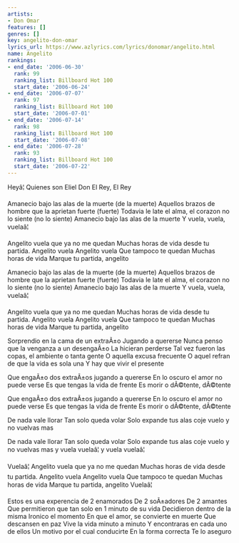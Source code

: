 ```yaml
---
artists:
- Don Omar
features: []
genres: []
key: angelito-don-omar
lyrics_url: https://www.azlyrics.com/lyrics/donomar/angelito.html
name: Angelito
rankings:
- end_date: '2006-06-30'
  rank: 99
  ranking_list: Billboard Hot 100
  start_date: '2006-06-24'
- end_date: '2006-07-07'
  rank: 97
  ranking_list: Billboard Hot 100
  start_date: '2006-07-01'
- end_date: '2006-07-14'
  rank: 98
  ranking_list: Billboard Hot 100
  start_date: '2006-07-08'
- end_date: '2006-07-28'
  rank: 93
  ranking_list: Billboard Hot 100
  start_date: '2006-07-22'
---
```


Heyâ¦
Quienes son
Eliel
Don
El Rey, El Rey

Amanecio bajo las alas de la muerte (de la muerte)
Aquellos brazos de hombre que la aprietan fuerte (fuerte)
Todavia le late el alma, el corazon no lo siente (no lo siente)
Amanecio bajo las alas de la muerte
Y vuela, vuela, vuelaâ¦

Angelito vuela
que ya no me quedan
Muchas horas de vida desde tu partida.
Angelito vuela
Angelito vuela
Que tampoco te quedan
Muchas horas de vida
Marque tu partida, angelito

Amanecio bajo las alas de la muerte (de la muerte)
Aquellos brazos de hombre que la aprietan fuerte (fuerte)
Todavia le late el alma, el corazon no lo siente (no lo siente)
Amanecio bajo las alas de la muerte
Y vuela, vuela, vuelaâ¦

Angelito vuela
que ya no me quedan
Muchas horas de vida desde tu partida.
Angelito vuela
Angelito vuela
Que tampoco te quedan
Muchas horas de vida
Marque tu partida, angelito

Sorprendio en la cama de un extraÃ±o
Jugando a quererse
Nunca penso que la venganza a un desengaÃ±o
La hicieran perderse
Tal vez fueron las copas, el ambiente o tanta gente
O aquella excusa frecuente
O aquel refran de que la vida es sola una
Y hay que vivir el presente

Que engaÃ±o dos extraÃ±os jugando a quererse
En lo oscuro el amor no puede verse
Es que tengas la vida de frente
Es morir o dÃ©tente, dÃ©tente

Que engaÃ±o dos extraÃ±os jugando a quererse
En lo oscuro el amor no puede verse
Es que tengas la vida de frente
Es morir o dÃ©tente, dÃ©tente

De nada vale llorar
Tan solo queda volar
Solo expande tus alas
coje vuelo y no vuelvas mas

De nada vale llorar
Tan solo queda volar
Solo expande tus alas
coje vuelo y no vuelvas mas
y vuela vuelaâ¦
y vuela vuelaâ¦

Vuelaâ¦
Angelito vuela
que ya no me quedan
Muchas horas de vida desde tu partida.
Angelito vuela
Angelito vuela
Que tampoco te quedan
Muchas horas de vida
Marque tu partida, angelito
Vuelaâ¦

Estos es una experencia de 2 enamorados
De 2 soÃ±adores
De 2 amantes
Que permitieron que tan solo en 1 minuto de su vida
Decidieron dentro de la misma
Ironico el momento
En que el amor, se convierte en muerte
Que descansen en paz
Vive la vida minuto a minuto
Y encontraras en cada uno de ellos
Un motivo por el cual conducirte
En la forma correcta
Te lo aseguro



